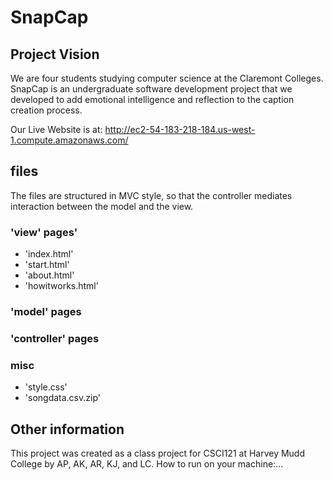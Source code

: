 # SnapCap
## Project Vision
We are four students studying computer science at the Claremont Colleges. SnapCap is an undergraduate software development project that we developed to add emotional intelligence and reflection to the caption creation process.

Our Live Website is at: http://ec2-54-183-218-184.us-west-1.compute.amazonaws.com/

## files
The files are structured in MVC style, so that the controller mediates interaction between the model and the view.


### 'view' pages'
* 'index.html'
* 'start.html'
* 'about.html'
* 'howitworks.html'



### 'model' pages


### 'controller' pages

### misc
* 'style.css'
* 'songdata.csv.zip'


## Other information
This project was created as a class project for CSCI121 at Harvey Mudd College by AP, AK, AR, KJ, and LC.
How to run on your machine:...
